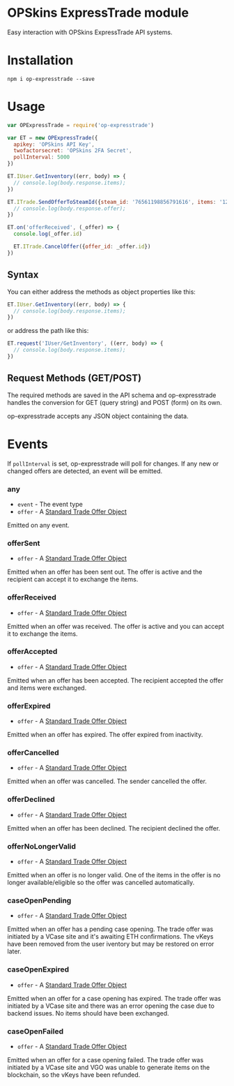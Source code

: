 # OPSkins ExpressTrade module

Easy interaction with OPSkins ExpressTrade API systems.


# Installation

```shell
npm i op-expresstrade --save
```


# Usage

```javascript
var OPExpressTrade = require('op-expresstrade')

var ET = new OPExpressTrade({
  apikey: 'OPSkins API Key',
  twofactorsecret: 'OPSkins 2FA Secret',
  pollInterval: 5000
})

ET.IUser.GetInventory((err, body) => {
  // console.log(body.response.items);
})

ET.ITrade.SendOfferToSteamId({steam_id: '76561198856791616', items: '1234,5678'}, (err, body) => {
  // console.log(body.response.offer);
})

ET.on('offerReceived', (_offer) => {
  console.log(_offer.id)

  ET.ITrade.CancelOffer({offer_id: _offer.id})
})
```


## Syntax

You can either address the methods as object properties like this:

```javascript
ET.IUser.GetInventory((err, body) => {
  // console.log(body.response.items);
})
```

or address the path like this:

```javascript
ET.request('IUser/GetInventory', ((err, body) => {
  // console.log(body.response.items);
})
```


## Request Methods (GET/POST)

The required methods are saved in the API schema and op-expresstrade handles the conversion for GET (query string) and POST (form) on its own.

op-expresstrade accepts any JSON object containing the data.


# Events

If `pollInterval` is set, op-expresstrade will poll for changes. If any new or changed offers are detected, an event will be emitted.

### any

* `event` - The event type
* `offer` - A [Standard Trade Offer Object](https://github.com/OPSkins/trade-opskins-api/blob/master/ITrade.md#standard-trade-offer-object)

Emitted on any event.


### offerSent

* `offer` - A [Standard Trade Offer Object](https://github.com/OPSkins/trade-opskins-api/blob/master/ITrade.md#standard-trade-offer-object)

Emitted when an offer has been sent out. The offer is active and the recipient can accept it to exchange the items.


### offerReceived

* `offer` - A [Standard Trade Offer Object](https://github.com/OPSkins/trade-opskins-api/blob/master/ITrade.md#standard-trade-offer-object)

Emitted when an offer was received. The offer is active and you can accept it to exchange the items.


### offerAccepted

* `offer` - A [Standard Trade Offer Object](https://github.com/OPSkins/trade-opskins-api/blob/master/ITrade.md#standard-trade-offer-object)

Emitted when an offer has been accepted. The recipient accepted the offer and items were exchanged.


### offerExpired

* `offer` - A [Standard Trade Offer Object](https://github.com/OPSkins/trade-opskins-api/blob/master/ITrade.md#standard-trade-offer-object)

Emitted when an offer has expired. The offer expired from inactivity.


### offerCancelled

* `offer` - A [Standard Trade Offer Object](https://github.com/OPSkins/trade-opskins-api/blob/master/ITrade.md#standard-trade-offer-object)

Emitted when an offer was cancelled. The sender cancelled the offer.


### offerDeclined

* `offer` - A [Standard Trade Offer Object](https://github.com/OPSkins/trade-opskins-api/blob/master/ITrade.md#standard-trade-offer-object)

Emitted when an offer has been declined. The recipient declined the offer.


### offerNoLongerValid

* `offer` - A [Standard Trade Offer Object](https://github.com/OPSkins/trade-opskins-api/blob/master/ITrade.md#standard-trade-offer-object)

Emitted when an offer is no longer valid. One of the items in the offer is no longer available/eligible so the offer was cancelled automatically.


### caseOpenPending

* `offer` - A [Standard Trade Offer Object](https://github.com/OPSkins/trade-opskins-api/blob/master/ITrade.md#standard-trade-offer-object)

Emitted when an offer has a pending case opening. The trade offer was initiated by a VCase site and it's awaiting ETH confirmations. The vKeys have been removed from the user iventory but may be restored on error later.


### caseOpenExpired

* `offer` - A [Standard Trade Offer Object](https://github.com/OPSkins/trade-opskins-api/blob/master/ITrade.md#standard-trade-offer-object)

Emitted when an offer for a case opening has expired. The trade offer was initiated by a VCase site and there was an error opening the case due to backend issues. No items should have been exchanged.


### caseOpenFailed

* `offer` - A [Standard Trade Offer Object](https://github.com/OPSkins/trade-opskins-api/blob/master/ITrade.md#standard-trade-offer-object)

Emitted when an offer for a case opening failed. The trade offer was initiated by a VCase site and VGO was unable to generate items on the blockchain, so the vKeys have been refunded.